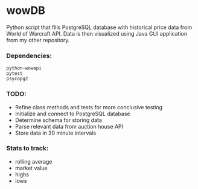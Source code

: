 # wowDB

Python script that fills PostgreSQL database with historical price data from World of Warcraft API. Data is then visualized using Java GUI application from my other repository.

### Dependencies:
```
python-wowapi
pytest
psycopg2
```

### TODO:
- Refine class methods and tests for more conclusive testing
- Initialize and connect to PostgreSQL database
- Determine schema for storing data
- Parse relevant data from auction house API
- Store data in 30 minute intervals

### Stats to track:
- rolling average
- market value
- highs
- lows
